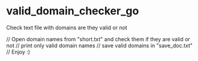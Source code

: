 # valid_domain_checker_go
Check text file with domains are they valid or not

// Open domain names from "short.txt" and check them if they are valid or not
// print only valid domain names
// save valid domains in "save_doc.txt"
// Enjoy :) 
